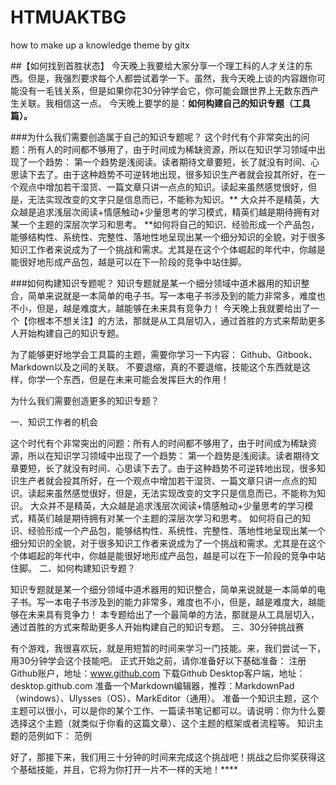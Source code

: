 # HTMUAKTBG
how to make up a knowledge theme by gitx

##【如何找到首胜状态】
 今天晚上我要给大家分享一个理工科的人才关注的东西。但是，我强烈要求每个人都尝试着学一下。虽然，我今天晚上谈的内容跟你可能没有一毛钱关系，但是如果你花30分钟学会它，你可能会跟世界上无数东西产生关联。我相信这一点。 今天晚上要学的是：**如何构建自己的知识专题（工具篇）。**

###为什么我们需要创造属于自己的知识专题呢？ 
这个时代有个非常突出的问题：所有人的时间都不够用了，由于时间成为稀缺资源，所以在知识学习领域中出现了一个趋势： 第一个趋势是浅阅读。读者期待文章要短，长了就没有时间、心思读下去了。由于这种趋势不可逆转地出现，很多知识生产者就会投其所好，在一个观点中增加若干湿货、一篇文章只讲一点点的知识。读起来虽然感觉很好，但是，无法实现改变的文字只是信息而已，不能称为知识。** 大众并不是精英，大众越是追求浅层次阅读+情感触动+少量思考的学习模式，精英们越是期待拥有对某一个主题的深层次学习和思考。 **如何将自己的知识、经验形成一个产品包，能够结构性、系统性、完整性、落地性地呈现出某一个细分知识的全貌，对于很多知识工作者来说成为了一个挑战和需求。尤其是在这个个体崛起的年代中，你越是能很好地形成产品包，越是可以在下一阶段的竞争中站住脚。

###如何构建知识专题呢？
 知识专题就是某一个细分领域中道术器用的知识整合，简单来说就是一本简单的电子书。写一本电子书涉及到的能力非常多，难度也不小，但是，越是难度大，越能够在未来具有竞争力！ 今天晚上我就要给出了一个【你根本不想关注】的方法，那就是从工具层切入，通过首胜的方式来帮助更多人开始构建自己的知识专题。

为了能够更好地学会工具篇的主题，需要你学习一下内容： Github、Gitbook、Markdown以及之间的关联。 不要退缩，真的不要退缩，技能这个东西就是这样，你学一个东西，但是在未来可能会发挥巨大的作用！

为什么我们需要创造更多的知识专题？

一、知识工作者的机会

这个时代有个非常突出的问题：所有人的时间都不够用了，由于时间成为稀缺资源，所以在知识学习领域中出现了一个趋势：
第一个趋势是浅阅读。读者期待文章要短，长了就没有时间、心思读下去了。由于这种趋势不可逆转地出现，很多知识生产者就会投其所好，在一个观点中增加若干湿货、一篇文章只讲一点点的知识。读起来虽然感觉很好，但是，无法实现改变的文字只是信息而已，不能称为知识。
大众并不是精英，大众越是追求浅层次阅读+情感触动+少量思考的学习模式，精英们越是期待拥有对某一个主题的深层次学习和思考。
如何将自己的知识、经验形成一个产品包，能够结构性、系统性、完整性、落地性地呈现出某一个细分知识的全貌，对于很多知识工作者来说成为了一个挑战和需求。尤其是在这个个体崛起的年代中，你越是能很好地形成产品包，越是可以在下一阶段的竞争中站住脚。
二、如何构建知识专题？

知识专题就是某一个细分领域中道术器用的知识整合，简单来说就是一本简单的电子书。写一本电子书涉及到的能力非常多，难度也不小，但是，越是难度大，越能够在未来具有竞争力！
本专题给出了一个最简单的方法，那就是从工具层切入，通过首胜的方式来帮助更多人开始构建自己的知识专题。
三、30分钟挑战赛

有个游戏，我很喜欢玩，就是用短暂的时间来学习一门技能。来，我们尝试一下，用30分钟学会这个技能吧。
正式开始之前，请你准备好以下基础准备：
注册Github账户，地址：www.github.com
下载Github Desktop客户端，地址：desktop.github.com
准备一个Markdown编辑器，推荐：MarkdownPad（windows）、Ulysses（OS）、MarkEditor（通用）。
准备一个知识主题，这个主题可以很小，可以是你的某个工作、一篇读书笔记都可以。请说明：你为什么要选择这个主题（就类似于你看的这篇文章）、这个主题的框架或者流程等。
知识主题的范例如下：
范例

好了，那接下来，我们用三十分钟的时间来完成这个挑战吧！挑战之后你奖获得这个基础技能，并且，它将为你打开一片不一样的天地！****